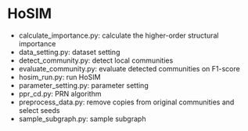 # HoSIM
 
* calculate_importance.py: calculate the higher-order structural importance
* data_setting.py: dataset setting
* detect_community.py: detect local communities
* evaluate_community.py: evaluate detected communities on F1-score
* hosim_run.py: run HoSIM
* parameter_setting.py: parameter setting
* ppr_cd.py: PRN algorithm
* preprocess_data.py: remove copies from original communities and select seeds
* sample_subgraph.py: sample subgraph
